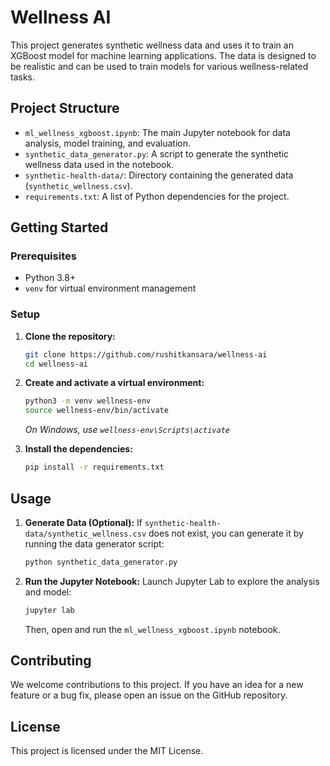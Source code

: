 # Wellness AI

This project generates synthetic wellness data and uses it to train an XGBoost model for machine learning applications. The data is designed to be realistic and can be used to train models for various wellness-related tasks.

## Project Structure

- `ml_wellness_xgboost.ipynb`: The main Jupyter notebook for data analysis, model training, and evaluation.
- `synthetic_data_generator.py`: A script to generate the synthetic wellness data used in the notebook.
- `synthetic-health-data/`: Directory containing the generated data (`synthetic_wellness.csv`).
- `requirements.txt`: A list of Python dependencies for the project.

## Getting Started

### Prerequisites

- Python 3.8+
- `venv` for virtual environment management

### Setup

1.  **Clone the repository:**
    ```bash
    git clone https://github.com/rushitkansara/wellness-ai
    cd wellness-ai
    ```

2.  **Create and activate a virtual environment:**
    ```bash
    python3 -m venv wellness-env
    source wellness-env/bin/activate
    ```
    *On Windows, use `wellness-env\Scripts\activate`*

3.  **Install the dependencies:**
    ```bash
    pip install -r requirements.txt
    ```

## Usage

1.  **Generate Data (Optional):**
    If `synthetic-health-data/synthetic_wellness.csv` does not exist, you can generate it by running the data generator script:
    ```bash
    python synthetic_data_generator.py
    ```

2.  **Run the Jupyter Notebook:**
    Launch Jupyter Lab to explore the analysis and model:
    ```bash
    jupyter lab
    ```
    Then, open and run the `ml_wellness_xgboost.ipynb` notebook.

## Contributing

We welcome contributions to this project. If you have an idea for a new feature or a bug fix, please open an issue on the GitHub repository.

## License

This project is licensed under the MIT License.
